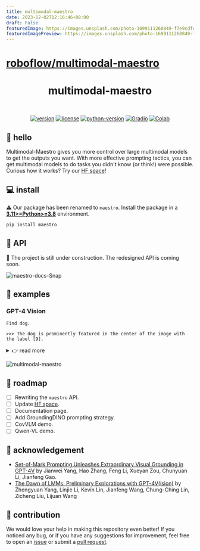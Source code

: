 ```yaml
---
title: multimodal-maestro
date: 2023-12-02T12:16:46+08:00
draft: False
featuredImage: https://images.unsplash.com/photo-1699111260849-f7e9cdfc1bde?ixid=M3w0NjAwMjJ8MHwxfHJhbmRvbXx8fHx8fHx8fDE3MDE0OTA1MDB8&ixlib=rb-4.0.3
featuredImagePreview: https://images.unsplash.com/photo-1699111260849-f7e9cdfc1bde?ixid=M3w0NjAwMjJ8MHwxfHJhbmRvbXx8fHx8fHx8fDE3MDE0OTA1MDB8&ixlib=rb-4.0.3
---
```


# [roboflow/multimodal-maestro](https://github.com/roboflow/multimodal-maestro)


<div align="center">

  <h1>multimodal-maestro</h1>

  <br>

  [![version](https://badge.fury.io/py/maestro.svg)](https://badge.fury.io/py/maestro)
  [![license](https://img.shields.io/pypi/l/maestro)](https://github.com/roboflow/multimodal-maestro/blob/main/LICENSE)
  [![python-version](https://img.shields.io/pypi/pyversions/maestro)](https://badge.fury.io/py/maestro)
  [![Gradio](https://img.shields.io/badge/%F0%9F%A4%97%20Hugging%20Face-Spaces-blue)](https://huggingface.co/spaces/Roboflow/SoM)
  [![Colab](https://colab.research.google.com/assets/colab-badge.svg)](https://colab.research.google.com/github/roboflow/multimodal-maestro/blob/develop/cookbooks/multimodal_maestro_gpt_4_vision.ipynb)

</div>

## 👋 hello

Multimodal-Maestro gives you more control over large multimodal models to get the 
outputs you want. With more effective prompting tactics, you can get multimodal models 
to do tasks you didn't know (or think!) were possible. Curious how it works? Try our 
[HF space](https://huggingface.co/spaces/Roboflow/SoM)!

## 💻 install

⚠️ Our package has been renamed to `maestro`. Install the package in a
[**3.11>=Python>=3.8**](https://www.python.org/) environment.

```bash
pip install maestro
```

## 🔌 API

🚧 The project is still under construction. The redesigned API is coming soon.

![maestro-docs-Snap](https://github.com/roboflow/multimodal-maestro/assets/26109316/a787b7c0-527e-465a-9ca9-d46f4d63ea53)

## 🚀 examples

### GPT-4 Vision

```
Find dog.

>>> The dog is prominently featured in the center of the image with the label [9].
```

<details close>
<summary>👉 read more</summary>

<br>

- **load image**

  ```python
  import cv2
  
  image = cv2.imread("...")
  ```

- **create and refine marks**

  ```python
  import maestro
  
  generator = maestro.SegmentAnythingMarkGenerator(device='cuda')
  marks = generator.generate(image=image)
  marks = maestro.refine_marks(marks=marks)
  ```

- **visualize marks**

  ```python
  mark_visualizer = maestro.MarkVisualizer()
  marked_image = mark_visualizer.visualize(image=image, marks=marks)
  ```
  ![image-vs-marked-image](https://github.com/roboflow/multimodal-maestro/assets/26109316/92951ed2-65c0-475a-9279-6fd344757092)

- **prompt**

  ```python
  prompt = "Find dog."
  
  response = maestro.prompt_image(api_key=api_key, image=marked_image, prompt=prompt)
  ```
  
  ```
  >>> "The dog is prominently featured in the center of the image with the label [9]."
  ```

- **extract related marks**

  ```python
  masks = maestro.extract_relevant_masks(text=response, detections=refined_marks)
  ```
  
  ```
  >>> {'6': array([
  ...     [False, False, False, ..., False, False, False],
  ...     [False, False, False, ..., False, False, False],
  ...     [False, False, False, ..., False, False, False],
  ...     ...,
  ...     [ True,  True,  True, ..., False, False, False],
  ...     [ True,  True,  True, ..., False, False, False],
  ...     [ True,  True,  True, ..., False, False, False]])
  ... }
  ```

</details>

![multimodal-maestro](https://github.com/roboflow/multimodal-maestro/assets/26109316/c04f2b18-2a1d-4535-9582-e5d3ec0a926e)

## 🚧 roadmap

- [ ] Rewriting the `maestro` API.
- [ ] Update [HF space](https://huggingface.co/spaces/Roboflow/SoM).
- [ ] Documentation page.
- [ ] Add GroundingDINO prompting strategy.
- [ ] CovVLM demo.
- [ ] Qwen-VL demo.

## 💜 acknowledgement

- [Set-of-Mark Prompting Unleashes Extraordinary Visual Grounding
in GPT-4V](https://arxiv.org/abs/2310.11441) by Jianwei Yang, Hao Zhang, Feng Li, Xueyan
Zou, Chunyuan Li, Jianfeng Gao.
- [The Dawn of LMMs: Preliminary Explorations with GPT-4V(ision)](https://arxiv.org/abs/2309.17421)
by Zhengyuan Yang, Linjie Li, Kevin Lin, Jianfeng Wang, Chung-Ching Lin, Zicheng Liu, 
Lijuan Wang

## 🦸 contribution

We would love your help in making this repository even better! If you noticed any bug, 
or if you have any suggestions for improvement, feel free to open an 
[issue](https://github.com/roboflow/multimodal-maestro/issues) or submit a 
[pull request](https://github.com/roboflow/multimodal-maestro/pulls).
